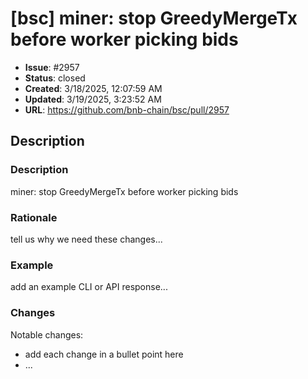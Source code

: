 # [bsc] miner: stop GreedyMergeTx before worker picking bids

- **Issue**: #2957
- **Status**: closed
- **Created**: 3/18/2025, 12:07:59 AM
- **Updated**: 3/19/2025, 3:23:52 AM
- **URL**: https://github.com/bnb-chain/bsc/pull/2957

## Description

### Description

miner: stop GreedyMergeTx before worker picking bids

### Rationale

tell us why we need these changes...

### Example

add an example CLI or API response...

### Changes

Notable changes: 
* add each change in a bullet point here
* ...
